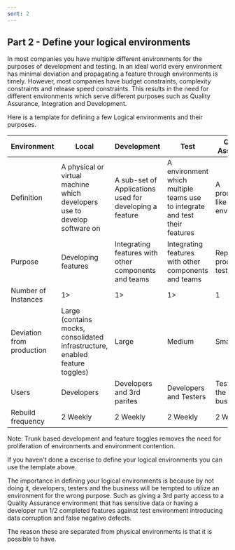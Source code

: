 ```yaml
---
sort: 2
---
```


 ## Part 2 - Define your logical environments

In most companies you have multiple different environments for the purposes of development and testing.  In an ideal world every environment has minimal deviation and propagating a feature through environments is timely.  However, most companies have budget constraints, complexity constraints and release speed constraints.  This results in the need for different environments which serve different purposes such as Quality Assurance, Integration and Development.

Here is a template for defining a few Logical environments and their purposes.

| Environment  | Local  | Development  | Test  | Quality Assurance  | Production | 
|---|---|---|---|---|--| 
| Definition | A physical or virtual machine which developers use to develop software on | A sub-set of Applications used for developing a feature | A environment which multiple teams use to integrate and test their features | A production like environment | Production (includes Disaster recovery) |
| Purpose  | Developing features | Integrating features with other components and teams  | Integrating features with other components and teams | Replicating production tests | Serving end users |
| Number of Instances  | 1> | 1> | 1> | 1 | 1 |
| Deviation from production  | Large (contains mocks, consolidated infrastructure, enabled feature toggles) | Large | Medium | Small | N/A |
| Users  | Developers | Developers and 3rd parites | Developers and Testers | Testers and the business | End Users |
| Rebuild frequency | 2 Weekly | 2 Weekly | 2 Weekly | 2 Weekly | N/A |

Note: Trunk based development and feature toggles removes the need for proliferation of environments and environment contention.

If you haven't done a excerise to define your logical environments you can use the template above.  

The importance in defining your logical environments is because by not doing it, developers, testers and the business will be tempted to utilize an environment for the wrong purpose.  Such as giving a 3rd party access to a Quality Assurance environment that has sensitive data or having a developer run 1/2 completed features against test environment introducing data corruption and false negative defects.
 
The reason these are separated from physical environments is that it is possible to have.